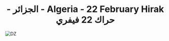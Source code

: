 # <h1 dir="rtl" align="center">Algeria - 22 February Hirak - الجزائر - حراك 22 فيفري</h1>

![DZ](https://github.com/azermane/Hirak_22_February/blob/master/DZ.png)

